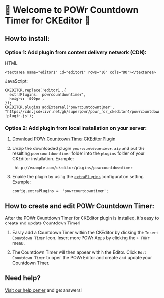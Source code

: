 # 🎉 Welcome to POWr Countdown Timer for CKEditor 🎉

## How to install:

### Option 1: Add plugin from content delivery network (CDN):
HTML

    <textarea name="editor1" id="editor1" rows="10" cols="80"></textarea>

JavaScript:

    CKEDITOR.replace('editor1',{
      extraPlugins: 'powrcountdowntimer',
      height: '800px',
    });
    CKEDITOR.plugins.addExternal('powrcountdowntimer', "https://cdn.jsdelivr.net/gh/superpowr/powr_for_ckeditor4/powrcountdowntimer/", 'plugin.js');

### Option 2: Add plugin from local installation on your server:
1.  [Download POWr Countdown Timer CKEditor Plugin](https://cdn.jsdelivr.net/gh/superpowr/powr_for_ckeditor4/powrcountdowntimer/powrcountdowntimer.zip)
2. Unzip the downloaded plugin  `powrcountdowntimer.zip`  and put the resulting `powrcountdowntimer` folder into the  `plugins`  folder of your CKEditor installation. Example:

	    http://example.com/ckeditor/plugins/powrcountdowntimer

3.  Enable the plugin by using the  [`extraPlugins`](https://ckeditor.com/docs/ckeditor4/latest/api/CKEDITOR_config.html#cfg-extraPlugins)  configuration setting. Example:

	    config.extraPlugins =  'powrcountdowntimer';



## How to create and edit POWr Countdown Timer:

After the POWr Countdown Timer for CKEditor plugin is installed, it's easy to create and update Countdown Timer!

1. Easily add a Countdown Timer within the CKEditor by clicking the `Insert Countdown Timer` Icon. Insert more POWr Apps by clicking the `+ POWr` menu.

2. The Countdown Timer will then appear within the Editor. Click `Edit Countdown Timer` to open the POWr Editor and create and update your Countdown Timer.

## Need help?
[Visit our help center](https://www.powr.io/knowledge-base) and get answers!
